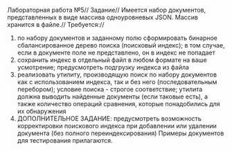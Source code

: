 Лабораторная работа №5//
Задание//
Имеется набор документов, представленных в виде массива
одноуровневых JSON. Массив хранится в файле.//
 Требуется://
1. по набору документов и заданному полю сформировать
бинарное сбалансированное дерево поиска (поисковый
индекс); в том случае, если в документе поле не
представлено, он в индекс не попадает
2. сохранить индекс в отдельный файл в любом формате на
ваше усмотрение; предусмотреть подгрузку индекса из файла
3. реализовать утилиту, производящую поиск по набору
документов как с использованием индекса, так и без него
(последовательным перебором); условие поиска - строгое
соответствие; утилита должна выводить найденные документы
(если таковые есть), а также количество операций сравнения,
которые понадобились для их обнаружения
4. ДОПОЛНИТЕЛЬНОЕ ЗАДАНИЕ: предусмотреть возможность
корректировки поискового индекса при добавлении или
удалении документа (без полного переиндексирования)
Примеры документов для тестирования прилагаются.
